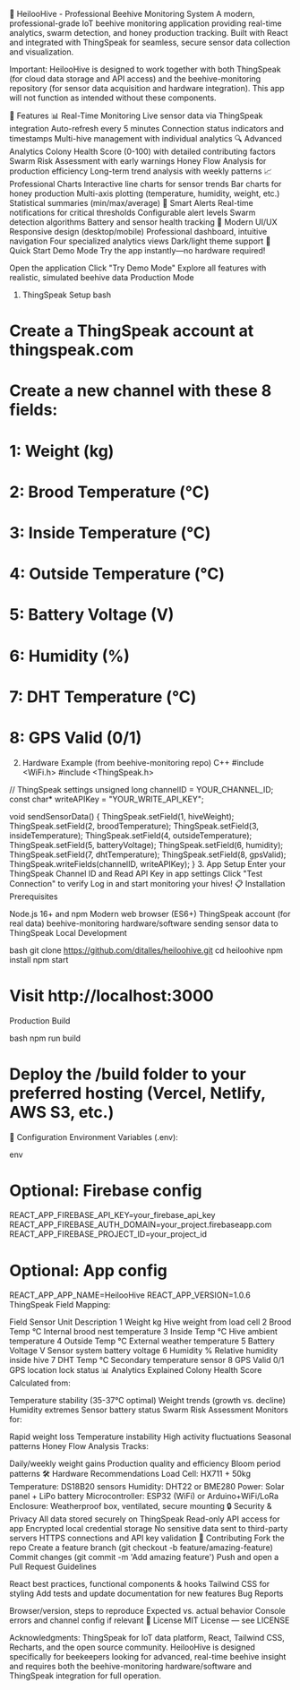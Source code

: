 🐝 HeilooHive - Professional Beehive Monitoring System
A modern, professional-grade IoT beehive monitoring application providing real-time analytics, swarm detection, and honey production tracking. Built with React and integrated with ThingSpeak for seamless, secure sensor data collection and visualization.

Important:
HeilooHive is designed to work together with both ThingSpeak (for cloud data storage and API access) and the beehive-monitoring repository (for sensor data acquisition and hardware integration). This app will not function as intended without these components.

🌟 Features
📊 Real-Time Monitoring
Live sensor data via ThingSpeak integration
Auto-refresh every 5 minutes
Connection status indicators and timestamps
Multi-hive management with individual analytics
🔍 Advanced Analytics
Colony Health Score (0-100) with detailed contributing factors
Swarm Risk Assessment with early warnings
Honey Flow Analysis for production efficiency
Long-term trend analysis with weekly patterns
📈 Professional Charts
Interactive line charts for sensor trends
Bar charts for honey production
Multi-axis plotting (temperature, humidity, weight, etc.)
Statistical summaries (min/max/average)
🚨 Smart Alerts
Real-time notifications for critical thresholds
Configurable alert levels
Swarm detection algorithms
Battery and sensor health tracking
📱 Modern UI/UX
Responsive design (desktop/mobile)
Professional dashboard, intuitive navigation
Four specialized analytics views
Dark/light theme support
🚀 Quick Start
Demo Mode
Try the app instantly—no hardware required!

Open the application
Click "Try Demo Mode"
Explore all features with realistic, simulated beehive data
Production Mode
1. ThingSpeak Setup
bash
# Create a ThingSpeak account at thingspeak.com
# Create a new channel with these 8 fields:
# 1: Weight (kg)
# 2: Brood Temperature (°C)
# 3: Inside Temperature (°C)
# 4: Outside Temperature (°C)
# 5: Battery Voltage (V)
# 6: Humidity (%)
# 7: DHT Temperature (°C)
# 8: GPS Valid (0/1)
2. Hardware Example (from beehive-monitoring repo)
C++
#include <WiFi.h>
#include <ThingSpeak.h>

// ThingSpeak settings
unsigned long channelID = YOUR_CHANNEL_ID;
const char* writeAPIKey = "YOUR_WRITE_API_KEY";

void sendSensorData() {
    ThingSpeak.setField(1, hiveWeight);
    ThingSpeak.setField(2, broodTemperature);
    ThingSpeak.setField(3, insideTemperature);
    ThingSpeak.setField(4, outsideTemperature);
    ThingSpeak.setField(5, batteryVoltage);
    ThingSpeak.setField(6, humidity);
    ThingSpeak.setField(7, dhtTemperature);
    ThingSpeak.setField(8, gpsValid);
    ThingSpeak.writeFields(channelID, writeAPIKey);
}
3. App Setup
Enter your ThingSpeak Channel ID and Read API Key in app settings
Click "Test Connection" to verify
Log in and start monitoring your hives!
📋 Installation
Prerequisites

Node.js 16+ and npm
Modern web browser (ES6+)
ThingSpeak account (for real data)
beehive-monitoring hardware/software sending sensor data to ThingSpeak
Local Development

bash
git clone https://github.com/ditalles/heiloohive.git
cd heiloohive
npm install
npm start
# Visit http://localhost:3000
Production Build

bash
npm run build
# Deploy the /build folder to your preferred hosting (Vercel, Netlify, AWS S3, etc.)
🔧 Configuration
Environment Variables (.env):

env
# Optional: Firebase config
REACT_APP_FIREBASE_API_KEY=your_firebase_api_key
REACT_APP_FIREBASE_AUTH_DOMAIN=your_project.firebaseapp.com
REACT_APP_FIREBASE_PROJECT_ID=your_project_id

# Optional: App config
REACT_APP_APP_NAME=HeilooHive
REACT_APP_VERSION=1.0.6
ThingSpeak Field Mapping:

Field	Sensor	Unit	Description
1	Weight	kg	Hive weight from load cell
2	Brood Temp	°C	Internal brood nest temperature
3	Inside Temp	°C	Hive ambient temperature
4	Outside Temp	°C	External weather temperature
5	Battery Voltage	V	Sensor system battery voltage
6	Humidity	%	Relative humidity inside hive
7	DHT Temp	°C	Secondary temperature sensor
8	GPS Valid	0/1	GPS location lock status
📊 Analytics Explained
Colony Health Score
Calculated from:

Temperature stability (35-37°C optimal)
Weight trends (growth vs. decline)
Humidity extremes
Sensor battery status
Swarm Risk Assessment
Monitors for:

Rapid weight loss
Temperature instability
High activity fluctuations
Seasonal patterns
Honey Flow Analysis
Tracks:

Daily/weekly weight gains
Production quality and efficiency
Bloom period patterns
🛠 Hardware Recommendations
Load Cell: HX711 + 50kg
Temperature: DS18B20 sensors
Humidity: DHT22 or BME280
Power: Solar panel + LiPo battery
Microcontroller: ESP32 (WiFi) or Arduino+WiFi/LoRa
Enclosure: Weatherproof box, ventilated, secure mounting
🔒 Security & Privacy
All data stored securely on ThingSpeak
Read-only API access for app
Encrypted local credential storage
No sensitive data sent to third-party servers
HTTPS connections and API key validation
🤝 Contributing
Fork the repo
Create a feature branch (git checkout -b feature/amazing-feature)
Commit changes (git commit -m 'Add amazing feature')
Push and open a Pull Request
Guidelines

React best practices, functional components & hooks
Tailwind CSS for styling
Add tests and update documentation for new features
Bug Reports

Browser/version, steps to reproduce
Expected vs. actual behavior
Console errors and channel config if relevant
📄 License
MIT License — see LICENSE

Acknowledgments:
ThingSpeak for IoT data platform, React, Tailwind CSS, Recharts, and the open source community.
HeilooHive is designed specifically for beekeepers looking for advanced, real-time beehive insight and requires both the beehive-monitoring hardware/software and ThingSpeak integration for full operation.

